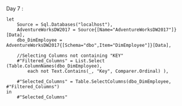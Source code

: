 Day 7 :

    let
        Source = Sql.Databases("localhost"),
        AdventureWorksDW2017 = Source{[Name="AdventureWorksDW2017"]}[Data],
        dbo_DimEmployee = AdventureWorksDW2017{[Schema="dbo",Item="DimEmployee"]}[Data],
    
        //Selecting Columns not containing "KEY"
        #"Filtered_Columns" = List.Select (Table.ColumnNames(dbo_DimEmployee), 
            each not Text.Contains(_, "Key", Comparer.Ordinal) ),
    
        #"Selected_Columns" = Table.SelectColumns(dbo_DimEmployee, #"Filtered_Columns")
    in
        #"Selected_Columns"

